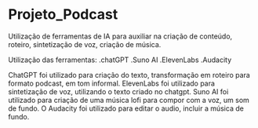 # Projeto_Podcast
Utilização de ferramentas de IA para auxiliar na criação de conteúdo, roteiro, sintetização de voz, criação de música.

Utilização das ferramentas:
.chatGPT
.Suno AI
.ElevenLabs
.Audacity

ChatGPT foi utilizado para criação do texto, transformação em roteiro para formato podcast, em tom informal.
ElevenLabs foi utilizado para sintetização de voz, utilizando o texto criado no chatgpt.
Suno AI foi utilizado para criação de uma música lofi para compor com a voz, um som de fundo.
O Audacity foi utilizado para editar o audio, incluir a música de fundo.

